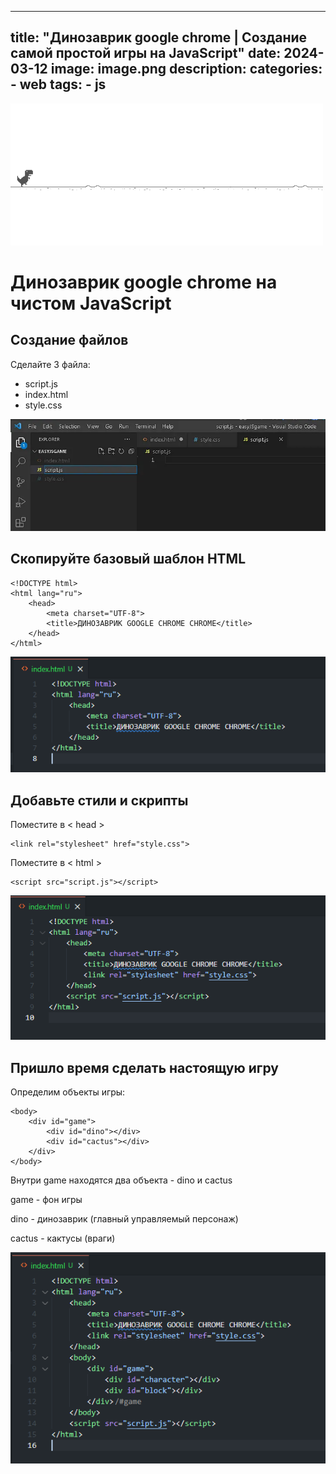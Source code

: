 ---

title: "Динозаврик google chrome | Создание самой простой игры на JavaScript"
date: 2024-03-12
image: image.png
description:
categories:
    - web
tags:
    - js
------

![Alt text](1_PfFUiNbOCCgC6ZQ3EwiKUA.gif)

# Динозаврик google chrome на чистом JavaScript

## Создание файлов

Сделайте 3 файла:

- script.js
- index.html
- style.css

![Alt text](image-1.png)

## Скопируйте базовый шаблон HTML

    <!DOCTYPE html>
    <html lang="ru">
        <head>
            <meta charset="UTF-8">
            <title>ДИНОЗАВРИК GOOGLE CHROME CHROME</title>
        </head>
    </html>

![Alt text](image-2.png)

## Добавьте стили и скрипты

Поместите в < head >

    <link rel="stylesheet" href="style.css">

Поместите в < html >

    <script src="script.js"></script>

![Alt text](image-3.png)

## Пришло время сделать настоящую игру

Определим объекты игры:

    <body>
        <div id="game">
            <div id="dino"></div>
            <div id="cactus"></div>
        </div>
    </body>

Внутри game находятся два объекта - dino и cactus

game - фон игры

dino - динозаврик (главный управляемый персонаж)

cactus - кактусы (враги)

![Alt text](image-4.png)